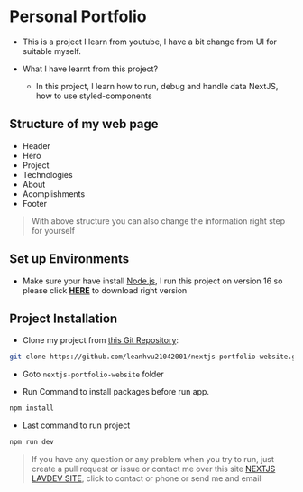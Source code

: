 # Personal Portfolio

- This is a project I learn from youtube, I have a bit change from UI for suitable myself.
- What I have learnt from this project?

  - In this project, I learn how to run, debug and handle data NextJS, how to use styled-components

## Structure of my web page

- Header
- Hero
- Project
- Technologies
- About
- Acomplishments <!-- Acomplishments: Thành tựu -->
- Footer

> With above structure you can also change the information right step for yourself

## Set up Environments

- Make sure your have install [Node.js](https://nodejs.org/en), I run this project on version 16 so please click **[HERE](https://nodejs.org/download/release/v16.20.2/node-v16.20.2-x64.msi)** to download right version

## Project Installation

- Clone my project from [this Git Repository](https://github.com/leanhvu21042001/nextjs-portfolio-website):

```sh
git clone https://github.com/leanhvu21042001/nextjs-portfolio-website.git
```

- Goto `nextjs-portfolio-website` folder

- Run Command to install packages before run app.

```sh
npm install
```

- Last command to run project

```sh
npm run dev
```

> If you have any question or any problem when you try to run, just create a pull request or issue or contact me over this site [NEXTJS LAVDEV SITE](https://nextjs-lavdev-portfolio.vercel.app/), click to contact or phone or send me and email

<!-- Learn From: https://www.youtube.com/watch?v=OPaLnMw2i_0 -->
